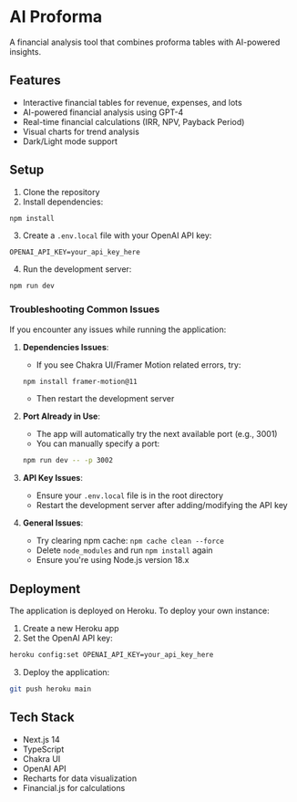 # AI Proforma

A financial analysis tool that combines proforma tables with AI-powered insights.

## Features

- Interactive financial tables for revenue, expenses, and lots
- AI-powered financial analysis using GPT-4
- Real-time financial calculations (IRR, NPV, Payback Period)
- Visual charts for trend analysis
- Dark/Light mode support

## Setup

1. Clone the repository
2. Install dependencies:
```bash
npm install
```
3. Create a `.env.local` file with your OpenAI API key:
```
OPENAI_API_KEY=your_api_key_here
```
4. Run the development server:
```bash
npm run dev
```

### Troubleshooting Common Issues

If you encounter any issues while running the application:

1. **Dependencies Issues**:
   - If you see Chakra UI/Framer Motion related errors, try:
   ```bash
   npm install framer-motion@11
   ```
   - Then restart the development server

2. **Port Already in Use**:
   - The app will automatically try the next available port (e.g., 3001)
   - You can manually specify a port:
   ```bash
   npm run dev -- -p 3002
   ```

3. **API Key Issues**:
   - Ensure your `.env.local` file is in the root directory
   - Restart the development server after adding/modifying the API key

4. **General Issues**:
   - Try clearing npm cache: `npm cache clean --force`
   - Delete `node_modules` and run `npm install` again
   - Ensure you're using Node.js version 18.x

## Deployment

The application is deployed on Heroku. To deploy your own instance:

1. Create a new Heroku app
2. Set the OpenAI API key:
```bash
heroku config:set OPENAI_API_KEY=your_api_key_here
```
3. Deploy the application:
```bash
git push heroku main
```

## Tech Stack

- Next.js 14
- TypeScript
- Chakra UI
- OpenAI API
- Recharts for data visualization
- Financial.js for calculations